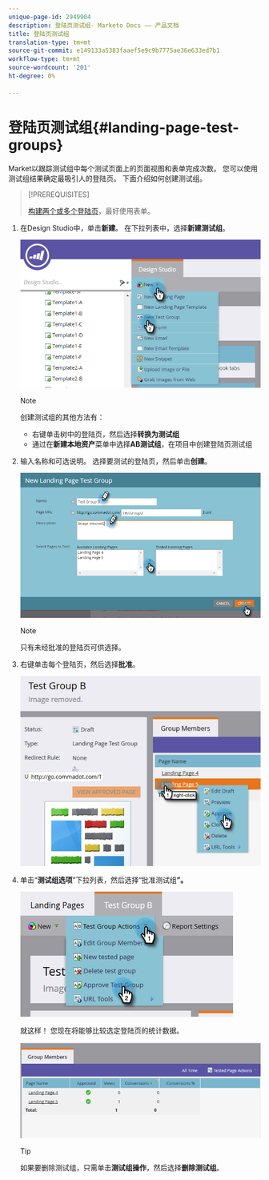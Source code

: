 ```yaml
---
unique-page-id: 2949904
description: 登陆页测试组- Marketo Docs —— 产品文档
title: 登陆页测试组
translation-type: tm+mt
source-git-commit: e149133a5383faaef5e9c9b7775ae36e633ed7b1
workflow-type: tm+mt
source-wordcount: '201'
ht-degree: 0%

---
```



# 登陆页测试组{#landing-page-test-groups}

Market以跟踪测试组中每个测试页面上的页面视图和表单完成次数。 您可以使用测试组结果确定最吸引人的登陆页。 下面介绍如何创建测试组。

>[!PREREQUISITES]
>
>[构建两个或多个登陆页](../../../../getting-started/quick-wins/landing-page-with-a-form.md)，最好使用表单。

1. 在Design Studio中，单击&#x200B;**新建**。 在下拉列表中，选择&#x200B;**新建测试组**。

   ![](assets/image2015-8-5-13-3a32-3a50.png)

   >[!NOTE]
   >
   >创建测试组的其他方法有：
   >
   >    
   >    
   >    * 右键单击树中的登陆页，然后选择&#x200B;**转换为测试组**
   >    * 通过在&#x200B;**新建本地资产**&#x200B;菜单中选择&#x200B;**AB测试组**，在项目中创建登陆页测试组


1. 输入名称和可选说明。 选择要测试的登陆页，然后单击&#x200B;**创建**。

   ![](assets/image2015-8-5-13-3a39-3a10.png)

   >[!NOTE]
   >
   >只有未经批准的登陆页可供选择。

1. 右键单击每个登陆页，然后选择&#x200B;**批准**。

   ![](assets/three-1.png)

1. 单击“**测试组选项**”下拉列表，然后选择“批准测试组&#x200B;**”。**

   ![](assets/four-1.png)

   就这样！ 您现在将能够比较选定登陆页的统计数据。

   ![](assets/five.png)

   >[!TIP]
   >
   >如果要删除测试组，只需单击&#x200B;**测试组操作**，然后选择&#x200B;**删除测试组**。

